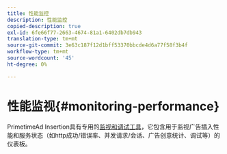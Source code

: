 ```yaml
---
title: 性能监控
description: 性能监控
copied-description: true
exl-id: 6fe66f77-2663-4674-81a1-6402db7db943
translation-type: tm+mt
source-git-commit: 3e63c187f12d1bff53370bbcde4d6a77f58f3b4f
workflow-type: tm+mt
source-wordcount: '45'
ht-degree: 0%

---
```


# 性能监视{#monitoring-performance}

PrimetimeAd Insertion具有专用的[监视和调试工具](https://ssai.console.primetime.adobe.com/)，它包含用于监视广告插入性能和服务状态（如http成功/错误率、并发请求/会话、广告创意统计、调试等）的仪表板。
